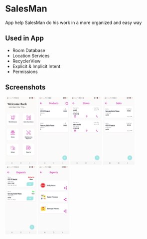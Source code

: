 # SalesMan
App help SalesMan do his work in a more organized and easy way

## Used in App
- Room Database
- Location Services
- RecyclerView
- Explicit & Implicit Intent
- Permissions

## Screenshots
<img src="https://github.com/FaresM0hamed/SalesMan/blob/master/screen0.jpeg" width=20% height=20%> <img src="https://github.com/FaresM0hamed/SalesMan/blob/master/screen1.jpeg" width=20% height=20%> <img src="https://github.com/FaresM0hamed/SalesMan/blob/master/screen2.jpeg" width=20% height=20%> <img src="https://github.com/FaresM0hamed/SalesMan/blob/master/screen3.jpeg" width=20% height=20%> <img src="https://github.com/FaresM0hamed/SalesMan/blob/master/screen4.jpeg" width=20% height=20%> <img src="https://github.com/FaresM0hamed/SalesMan/blob/master/screen5.jpeg" width=20% height=20%>
